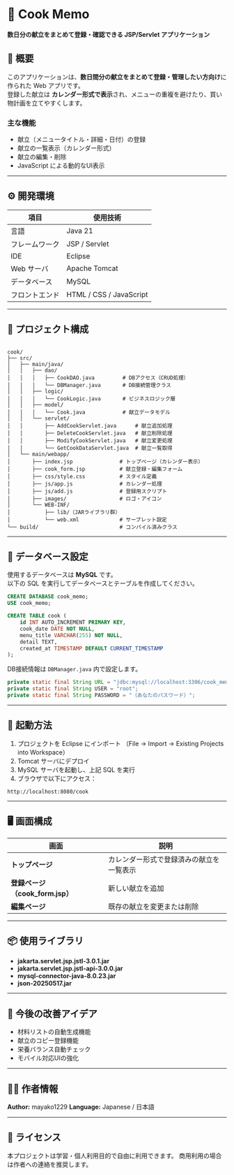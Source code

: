 
# 🍳 Cook Memo

**数日分の献立をまとめて登録・確認できる JSP/Servlet アプリケーション**

## 🥗 概要

このアプリケーションは、**数日間分の献立をまとめて登録・管理したい方向け**に作られた Web アプリです。  
登録した献立は **カレンダー形式で表示**され、メニューの重複を避けたり、買い物計画を立てやすくします。

### 主な機能
- 献立（メニュータイトル・詳細・日付）の登録
- 献立の一覧表示（カレンダー形式）
- 献立の編集・削除
- JavaScript による動的なUI表示

---

## ⚙️ 開発環境

| 項目 | 使用技術 |
|------|------------|
| 言語 | Java 21 |
| フレームワーク | JSP / Servlet |
| IDE | Eclipse |
| Web サーバ | Apache Tomcat |
| データベース | MySQL |
| フロントエンド | HTML / CSS / JavaScript |

---

## 📁 プロジェクト構成

```

cook/
├── src/
│   ├── main/java/
│   │   ├── dao/
│   │   │   ├── CookDAO.java         # DBアクセス（CRUD処理）
│   │   │   └── DBManager.java       # DB接続管理クラス
│   │   ├── logic/
│   │   │   └── CookLogic.java       # ビジネスロジック層
│   │   ├── model/
│   │   │   └── Cook.java            # 献立データモデル
│   │   └── servlet/
│   │       ├── AddCookServlet.java      # 献立追加処理
│   │       ├── DeleteCookServlet.java   # 献立削除処理
│   │       ├── ModifyCookServlet.java   # 献立変更処理
│   │       └── GetCookDataServlet.java  # 献立一覧取得
│   └── main/webapp/
│       ├── index.jsp               # トップページ（カレンダー表示）
│       ├── cook_form.jsp           # 献立登録・編集フォーム
│       ├── css/style.css           # スタイル定義
│       ├── js/app.js               # カレンダー処理
│       ├── js/add.js               # 登録用スクリプト
│       ├── images/                 # ロゴ・アイコン
│       └── WEB-INF/
│           ├── lib/（JARライブラリ群）
│           └── web.xml             # サーブレット設定
└── build/                          # コンパイル済みクラス

````

---

## 💾 データベース設定

使用するデータベースは **MySQL** です。  
以下の SQL を実行してデータベースとテーブルを作成してください。

```sql
CREATE DATABASE cook_memo;
USE cook_memo;

CREATE TABLE cook (
    id INT AUTO_INCREMENT PRIMARY KEY,
    cook_date DATE NOT NULL,
    menu_title VARCHAR(255) NOT NULL,
    detail TEXT,
    created_at TIMESTAMP DEFAULT CURRENT_TIMESTAMP
);
````

DB接続情報は `DBManager.java` 内で設定します。

```java
private static final String URL = "jdbc:mysql://localhost:3306/cook_memo";
private static final String USER = "root";
private static final String PASSWORD = "（あなたのパスワード）";
```

---

## 🚀 起動方法

1. プロジェクトを Eclipse にインポート
   （File → Import → Existing Projects into Workspace）
2. Tomcat サーバにデプロイ
3. MySQL サーバを起動し、上記 SQL を実行
4. ブラウザで以下にアクセス：

```
http://localhost:8080/cook
```

---

## 🖥️ 画面構成

| 画面                       | 説明                   |
| ------------------------ | -------------------- |
| **トップページ**               | カレンダー形式で登録済みの献立を一覧表示 |
| **登録ページ（cook_form.jsp）** | 新しい献立を追加             |
| **編集ページ**                | 既存の献立を変更または削除        |

---

## 📦 使用ライブラリ

* **jakarta.servlet.jsp.jstl-3.0.1.jar**
* **jakarta.servlet.jsp.jstl-api-3.0.0.jar**
* **mysql-connector-java-8.0.23.jar**
* **json-20250517.jar**

---

## 🧠 今後の改善アイデア

* 材料リストの自動生成機能
* 献立のコピー登録機能
* 栄養バランス自動チェック
* モバイル対応UIの強化

---

## 👩‍💻 作者情報

**Author:** mayako1229
**Language:** Japanese / 日本語


---

## 📝 ライセンス

本プロジェクトは学習・個人利用目的で自由に利用できます。
商用利用の場合は作者への連絡を推奨します。


